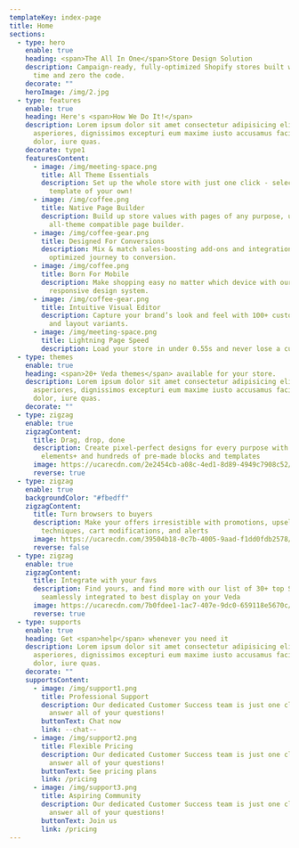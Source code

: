 ```yaml
---
templateKey: index-page
title: Home
sections:
  - type: hero
    enable: true
    heading: <span>The All In One</span>Store Design Solution
    description: Campaign-ready, fully-optimized Shopify stores built with half the
      time and zero the code.
    decorate: ""
    heroImage: /img/2.jpg
  - type: features
    enable: true
    heading: Here's <span>How We Do It!</span>
    description: Lorem ipsum dolor sit amet consectetur adipisicing elit. Nisi
      asperiores, dignissimos excepturi eum maxime iusto accusamus facilis, eos
      dolor, iure quas.
    decorate: type1
    featuresContent:
      - image: /img/meeting-space.png
        title: All Theme Essentials
        description: Set up the whole store with just one click - select a gorgeous
          template of your own!
      - image: /img/coffee.png
        title: Native Page Builder
        description: Build up store values with pages of any purpose, using our
          all-theme compatible page builder.
      - image: /img/coffee-gear.png
        title: Designed For Conversions
        description: Mix & match sales-boosting add-ons and integrations for the most
          optimized journey to conversion.
      - image: /img/coffee.png
        title: Born For Mobile
        description: Make shopping easy no matter which device with our mobile-first
          responsive design system.
      - image: /img/coffee-gear.png
        title: Intuitive Visual Editor
        description: Capture your brand’s look and feel with 100+ custom content blocks
          and layout variants.
      - image: /img/meeting-space.png
        title: Lightning Page Speed
        description: Load your store in under 0.55s and never lose a customer.
  - type: themes
    enable: true
    heading: <span>20+ Veda themes</span> available for your store.
    description: Lorem ipsum dolor sit amet consectetur adipisicing elit. Nisi
      asperiores, dignissimos excepturi eum maxime iusto accusamus facilis, eos
      dolor, iure quas.
    decorate: ""
  - type: zigzag
    enable: true
    zigzagContent:
      title: Drag, drop, done
      description: Create pixel-perfect designs for every purpose with more than 80
        elements+ and hundreds of pre-made blocks and templates
      image: https://ucarecdn.com/2e2454cb-a08c-4ed1-8d89-4949c7908c52/-/format/auto/-/preview/960x960/-/quality/lighter/drag.png
      reverse: true
  - type: zigzag
    enable: true
    backgroundColor: "#fbedff"
    zigzagContent:
      title: Turn browsers to buyers
      description: Make your offers irresistible with promotions, upsell & cross-sell
        techniques, cart modifications, and alerts
      image: https://ucarecdn.com/39504b18-0c7b-4005-9aad-f1dd0fdb2578/-/format/auto/-/preview/1024x1024/-/quality/lighter/turn.png
      reverse: false
  - type: zigzag
    enable: true
    zigzagContent:
      title: Integrate with your favs
      description: Find yours, and find more with our list of 30+ top Shopify apps,
        seamlessly integrated to best display on your Veda
      image: https://ucarecdn.com/7b0fdee1-1ac7-407e-9dc0-659118e5670c/-/format/auto/-/preview/1024x1024/-/quality/lighter/integrate.png
      reverse: true
  - type: supports
    enable: true
    heading: Get <span>help</span> whenever you need it
    description: Lorem ipsum dolor sit amet consectetur adipisicing elit. Nisi
      asperiores, dignissimos excepturi eum maxime iusto accusamus facilis, eos
      dolor, iure quas.
    decorate: ""
    supportsContent:
      - image: /img/support1.png
        title: Professional Support
        description: Our dedicated Customer Success team is just one click away to
          answer all of your questions!
        buttonText: Chat now
        link: --chat--
      - image: /img/support2.png
        title: Flexible Pricing
        description: Our dedicated Customer Success team is just one click away to
          answer all of your questions!
        buttonText: See pricing plans
        link: /pricing
      - image: /img/support3.png
        title: Aspiring Community
        description: Our dedicated Customer Success team is just one click away to
          answer all of your questions!
        buttonText: Join us
        link: /pricing
---
```

